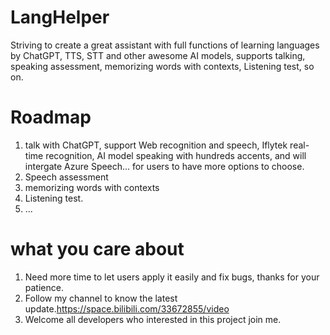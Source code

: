 # LangHelper
Striving to create a great assistant with full functions of learning languages by ChatGPT, TTS, STT and other awesome AI models, supports talking, speaking assessment, memorizing words with contexts, Listening test, so on.
# Roadmap
1. talk with ChatGPT, support Web recognition and speech, Iflytek real-time recognition, AI model speaking with hundreds accents, and will intergate Azure Speech... for users to have more options to choose.
2. Speech assessment
3. memorizing words with contexts
4. Listening test.
5. ...

# what you care about
1. Need more time to let users apply it easily and fix bugs, thanks for your patience.
2. Follow my channel to know the latest update.https://space.bilibili.com/33672855/video
3. Welcome all developers who interested in this project join me.
